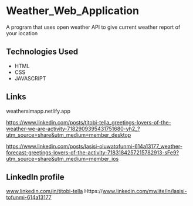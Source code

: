 # Weather_Web_Application
A program that uses open weather API to give current weather report of your location

## Technologies Used
  - HTML
  - CSS
  - JAVASCRIPT

## Links
weathersimapp.netlify.app


https://www.linkedin.com/posts/titobi-tella_greetings-lovers-of-the-weather-we-are-activity-7182909395431751680-yh2_?utm_source=share&utm_medium=member_desktop


https://www.linkedin.com/posts/lasisi-oluwatofunmi-614a13177_weather-forecast-greetings-lovers-of-the-activity-7183184257215782913-sFe9?utm_source=share&utm_medium=member_ios


## LinkedIn profile
www.linkedin.com/in/titobi-tella
Https://www.linkedin.com/mwlite/in/lasisi-tofunmi-614a13177
